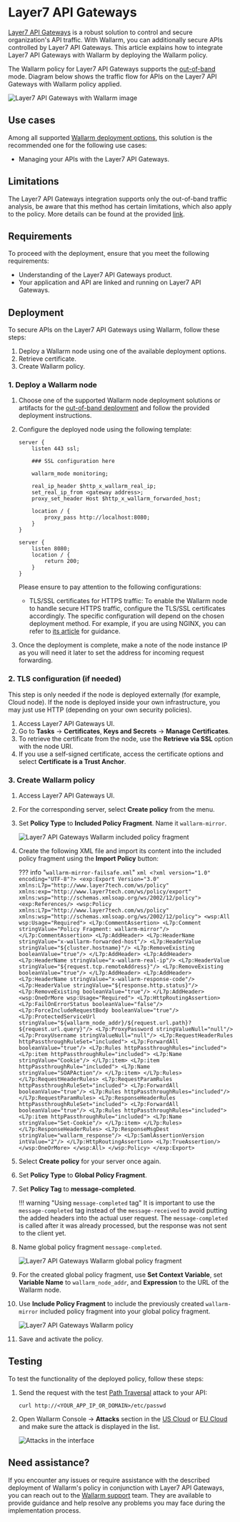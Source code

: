 [ptrav-attack-docs]:                ../../attacks-vulns-list.md#path-traversal
[attacks-in-ui-image]:              ../../images/admin-guides/test-attacks-quickstart-sqli-xss.png

# Layer7 API Gateways

[Layer7 API Gateways](https://www.broadcom.com/products/software/api-management/layer7-api-gateways) is a robust solution to control and secure organization's API traffic. With Wallarm, you can additionally secure APIs controlled by Layer7 API Gateways. This article explains how to integrate Layer7 API Gateways with Wallarm by deploying the Wallarm policy.

The Wallarm policy for Layer7 API Gateways supports the [out-of-band](../oob/overview.md) mode. Diagram below shows the traffic flow for APIs on the Layer7 API Gateways with Wallarm policy applied.

![Layer7 API Gateways with Wallarm image](../../images/waf-installation/gateways/layer7/traffic-flow-oob.png)

## Use cases

Among all supported [Wallarm deployment options](../supported-deployment-options.md), this solution is the recommended one for the following use cases:

* Managing your APIs with the Layer7 API Gateways.

## Limitations

The Layer7 API Gateways integration supports only the out-of-band traffic analysis, be aware that this method has certain limitations, which also apply to the policy. More details can be found at the provided [link](../oob/overview.md#advantages-and-limitations).

## Requirements

To proceed with the deployment, ensure that you meet the following requirements:

* Understanding of the Layer7 API Gateways product.
* Your application and API are linked and running on Layer7 API Gateways.

## Deployment

To secure APIs on the Layer7 API Gateways using Wallarm, follow these steps:

1. Deploy a Wallarm node using one of the available deployment options.
1. Retrieve certificate.
1. Create Wallarm policy.

### 1. Deploy a Wallarm node

1. Choose one of the supported Wallarm node deployment solutions or artifacts for the [out-of-band deployment](../supported-deployment-options.md#out-of-band) and follow the provided deployment instructions.
1. Configure the deployed node using the following template:

    ```
    server {
        listen 443 ssl;

        ### SSL configuration here    
        
        wallarm_mode monitoring;

        real_ip_header $http_x_wallarm_real_ip;
        set_real_ip_from <gateway address>;
        proxy_set_header Host $http_x_wallarm_forwarded_host;

        location / {
            proxy_pass http://localhost:8080;
        }
    }

    server {
        listen 8080;
        location / {
            return 200;
        }
    }
    ```

    Please ensure to pay attention to the following configurations:

    * TLS/SSL certificates for HTTPS traffic: To enable the Wallarm node to handle secure HTTPS traffic, configure the TLS/SSL certificates accordingly. The specific configuration will depend on the chosen deployment method. For example, if you are using NGINX, you can refer to [its article](https://docs.nginx.com/nginx/admin-guide/security-controls/terminating-ssl-http/) for guidance.

1. Once the deployment is complete, make a note of the node instance IP as you will need it later to set the address for incoming request forwarding.

### 2. TLS configuration (if needed)

This step is only needed if the node is deployed externally (for example, Cloud node). If the node is deployed inside your own infrastructure, you may just use HTTP (depending on your own security policies).

1. Access Layer7 API Gateways UI.
1. Go to **Tasks** → **Certificates**, **Keys and Secrets** → **Manage Certificates**.
1. To retrieve the certificate from the node, use the **Retrieve via SSL** option with the node URI.
1. If you use a self-signed certificate, access the certificate options and select **Certificate is a Trust Anchor**.

### 3. Create Wallarm policy

1. Access Layer7 API Gateways UI.
1. For the corresponding server, select **Create policy** from the menu.
1. Set **Policy Type** to **Included Policy Fragment**. Name it `wallarm-mirror`.

    ![Layer7 API Gateways Wallarm included policy fragment](../../images/waf-installation/gateways/layer7/layer7-policy-fragment-included.png)

1. Create the following XML file and import its content into the included policy fragment using the **Import Policy** button:

    ??? info "`wallarm-mirror-failsafe.xml`"
        ```xml
        <?xml version="1.0" encoding="UTF-8"?>
        <exp:Export Version="3.0"
            xmlns:L7p="http://www.layer7tech.com/ws/policy"
            xmlns:exp="http://www.layer7tech.com/ws/policy/export" xmlns:wsp="http://schemas.xmlsoap.org/ws/2002/12/policy">
            <exp:References/>
            <wsp:Policy xmlns:L7p="http://www.layer7tech.com/ws/policy" xmlns:wsp="http://schemas.xmlsoap.org/ws/2002/12/policy">
                <wsp:All wsp:Usage="Required">
                    <L7p:CommentAssertion>
                        <L7p:Comment stringValue="Policy Fragment: wallarm-mirror"/>
                    </L7p:CommentAssertion>
                    <L7p:AddHeader>
                        <L7p:HeaderName stringValue="x-wallarm-forwarded-host"/>
                        <L7p:HeaderValue stringValue="${cluster.hostname}"/>
                        <L7p:RemoveExisting booleanValue="true"/>
                    </L7p:AddHeader>
                    <L7p:AddHeader>
                        <L7p:HeaderName stringValue="x-wallarm-real-ip"/>
                        <L7p:HeaderValue stringValue="${request.tcp.remoteAddress}"/>
                        <L7p:RemoveExisting booleanValue="true"/>
                    </L7p:AddHeader>
                    <L7p:AddHeader>
                        <L7p:HeaderName stringValue="x-wallarm-response-code"/>
                        <L7p:HeaderValue stringValue="${response.http.status}"/>
                        <L7p:RemoveExisting booleanValue="true"/>
                    </L7p:AddHeader>
                    <wsp:OneOrMore wsp:Usage="Required">
                        <L7p:HttpRoutingAssertion>
                            <L7p:FailOnErrorStatus booleanValue="false"/>
                            <L7p:ForceIncludeRequestBody booleanValue="true"/>
                            <L7p:ProtectedServiceUrl stringValue="${wallarm_node_addr}/${request.url.path}?${request.url.query}"/>
                            <L7p:ProxyPassword stringValueNull="null"/>
                            <L7p:ProxyUsername stringValueNull="null"/>
                            <L7p:RequestHeaderRules httpPassthroughRuleSet="included">
                                <L7p:ForwardAll booleanValue="true"/>
                                <L7p:Rules httpPassthroughRules="included">
                                    <L7p:item httpPassthroughRule="included">
                                        <L7p:Name stringValue="Cookie"/>
                                    </L7p:item>
                                    <L7p:item httpPassthroughRule="included">
                                        <L7p:Name stringValue="SOAPAction"/>
                                    </L7p:item>
                                </L7p:Rules>
                            </L7p:RequestHeaderRules>
                            <L7p:RequestParamRules httpPassthroughRuleSet="included">
                                <L7p:ForwardAll booleanValue="true"/>
                                <L7p:Rules httpPassthroughRules="included"/>
                            </L7p:RequestParamRules>
                            <L7p:ResponseHeaderRules httpPassthroughRuleSet="included">
                                <L7p:ForwardAll booleanValue="true"/>
                                <L7p:Rules httpPassthroughRules="included">
                                    <L7p:item httpPassthroughRule="included">
                                        <L7p:Name stringValue="Set-Cookie"/>
                                    </L7p:item>
                                </L7p:Rules>
                            </L7p:ResponseHeaderRules>
                            <L7p:ResponseMsgDest stringValue="wallarm_response"/>
                            <L7p:SamlAssertionVersion intValue="2"/>
                        </L7p:HttpRoutingAssertion>
                        <L7p:TrueAssertion/>
                    </wsp:OneOrMore>
                </wsp:All>
            </wsp:Policy>
        </exp:Export>
        ```

1. Select **Create policy** for your server once again.
1. Set **Policy Type** to **Global Policy Fragment**.
1. Set **Policy Tag** to **message-completed**.

    !!! warning "Using `message-completed` tag"
        It is important to use the `message-completed` tag instead of the `message-received` to avoid putting the added headers into the actual user request. The `message-completed` is called after it was already processed, but the response was not sent to the client yet. 

1. Name global policy fragment `message-completed`.

    ![Layer7 API Gateways Wallarm global policy fragment](../../images/waf-installation/gateways/layer7/layer7-policy-fragment-global.png)

1. For the created global policy fragment, use **Set Context Variable**, set **Variable Name** to `wallarm_node_addr`, and **Expression** to the URL of the Wallarm node.
1. Use **Include Policy Fragment** to include the previously created `wallarm-mirror` included policy fragment into your global policy fragment.

    ![Layer7 API Gateways Wallarm policy](../../images/waf-installation/gateways/layer7/layer7-policy.png)    

1. Save and activate the policy.

## Testing

To test the functionality of the deployed policy, follow these steps:

1. Send the request with the test [Path Traversal][ptrav-attack-docs] attack to your API:

    ```
    curl http://<YOUR_APP_IP_OR_DOMAIN>/etc/passwd
    ```
1. Open Wallarm Console → **Attacks** section in the [US Cloud](https://us1.my.wallarm.com/attacks) or [EU Cloud](https://my.wallarm.com/attacks) and make sure the attack is displayed in the list.
    
    ![Attacks in the interface][attacks-in-ui-image]

## Need assistance?

If you encounter any issues or require assistance with the described deployment of Wallarm's policy in conjunction with Layer7 API Gateways, you can reach out to the [Wallarm support](mailto:support@wallarm.com) team. They are available to provide guidance and help resolve any problems you may face during the implementation process.

